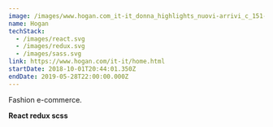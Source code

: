 ```yaml
---
image: /images/www.hogan.com_it-it_donna_highlights_nuovi-arrivi_c_151-hogan_page_1_.png
name: Hogan
techStack:
  - /images/react.svg
  - /images/redux.svg
  - /images/sass.svg
link: https://www.hogan.com/it-it/home.html
startDate: 2018-10-01T20:44:01.350Z
endDate: 2019-05-28T22:00:00.000Z
---
```

Fashion e-commerce.

**React redux scss**